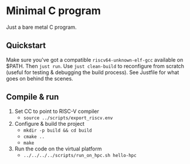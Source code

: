 # Minimal C program

Just a bare metal C program.

## Quickstart

Make sure you've got a compatible `riscv64-unknown-elf-gcc` available on $PATH. Then `just run`. Use
`just clean-build` to reconfigure from scratch (useful for testing & debugging the build process).
See Justfile for what goes on behind the scenes.

## Compile & run

1. Set CC to point to RISC-V compiler
    * `source ../scripts/export_riscv.env`
2. Configure & build the project
    * `mkdir -p build && cd build`
    * `cmake ..`
    * `make`
3. Run the code on the virtual platform
    * `../../../../scripts/run_on_hpc.sh hello-hpc`
